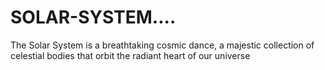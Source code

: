 # SOLAR-SYSTEM....
The Solar System is a breathtaking cosmic dance, a majestic collection of celestial bodies that orbit the radiant heart of our universe 
